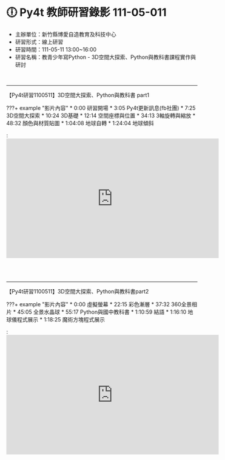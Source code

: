 # 🕕 Py4t 教師研習錄影 111-05-011

* 主辦單位：新竹縣博愛自造教育及科技中心
* 研習形式：線上研習
* 研習時間：111-05-11 13:00~16:00
* 研習名稱：教青少年寫Python - 3D空間大探索、Python與教科書課程實作與研討

<br/>

--------------------------------------------------------

【Py4t研習1100511】3D空間大探索、Python與教科書 part1

???+ example "影片內容"
    * 0:00 研習開場
    * 3:05 Py4t更新訊息(fb社團)
    * 7:25 3D空間大探索
    * 10:24 3D基礎
    * 12:14 空間座標與位置
    * 34:13 3軸旋轉與縮放
    * 48:32 顏色與材質貼圖
    * 1:04:08 地球自轉
    * 1:24:04 地球傾斜

: <iframe width="560" height="315" src="https://www.youtube.com/embed/OHl7gvYtgqM" frameborder="0" allow="accelerometer; autoplay; encrypted-media; gyroscope; picture-in-picture" allowfullscreen></iframe>

<br/><br/>

------------------------------------------------------

【Py4t研習1100511】3D空間大探索、Python與教科書part2

???+ example "影片內容"
    * 0:00 虛擬螢幕
    * 22:15 彩色漸層
    * 37:32 360全景相片
    * 45:05 全景水晶球
    * 55:17 Python與國中教科書
    * 1:10:59 結語
    * 1:16:10 地球儀程式展示
    * 1:18:25 魔術方塊程式展示

: <iframe width="560" height="315" src="https://www.youtube.com/embed/N2q7idu9W38" frameborder="0" allow="accelerometer; autoplay; encrypted-media; gyroscope; picture-in-picture" allowfullscreen></iframe>

